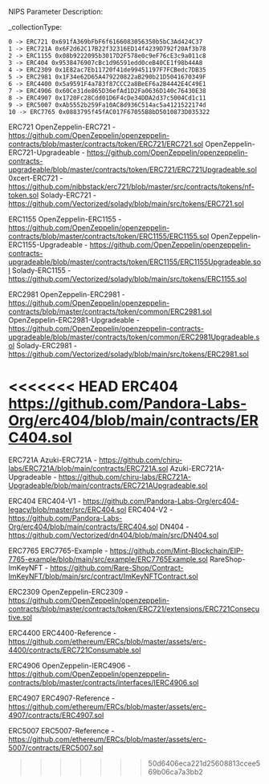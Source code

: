 NIPS Parameter Description:

_collectionType:

    0 -> ERC721 0x691fA369bFbF6f6166083056350b5bC3Ad424C37
    1 -> ERC721A 0x6F2d62C17B22f32316ED14f4239D792f20Af3b78
    2 -> ERC1155 0x08b9222095b3017D2F578e0c9eF76cE3c9a011c8
    3 -> ERC404 0x9538476907cBc1d96591edd0ceB40CE1f98b44A8
    4 -> ERC2309 0x1E82ac7Eb11720f41de99451197F7FCBedc7DB35
    5 -> ERC2981 0x1F34e62D65A479220822aB290b21D5041670349F
    6 -> ERC4400 0x5a9591F4a783f87CCC2a8BeEF6a2B4442E4C49E1
    7 -> ERC4906 0x60Ce31de865D36efAd1D2Fa0636D140c76430E38
    8 -> ERC4907 0x1720Fc28Cdd01D6F4cDe34DDA2d37c5004Cd1c11
    9 -> ERC5007 0xAb5552b259Fa10AC8d936C514ac5a4121522174d
    10 -> ERC7765 0x0883795f45fAC017F67055B8bD5010873D035322
    
ERC721
OpenZeppelin-ERC721 - https://github.com/OpenZeppelin/openzeppelin-contracts/blob/master/contracts/token/ERC721/ERC721.sol
OpenZeppelin-ERC721-Upgradeable - https://github.com/OpenZeppelin/openzeppelin-contracts-upgradeable/blob/master/contracts/token/ERC721/ERC721Upgradeable.sol
0xcert-ERC721 - https://github.com/nibbstack/erc721/blob/master/src/contracts/tokens/nf-token.sol
Solady-ERC721 - https://github.com/Vectorized/solady/blob/main/src/tokens/ERC721.sol

ERC1155
OpenZeppelin-ERC1155 - https://github.com/OpenZeppelin/openzeppelin-contracts/blob/master/contracts/token/ERC1155/ERC1155.sol
OpenZeppelin-ERC1155-Upgradeable - https://github.com/OpenZeppelin/openzeppelin-contracts-upgradeable/blob/master/contracts/token/ERC1155/ERC1155Upgradeable.sol
Solady-ERC1155 - https://github.com/Vectorized/solady/blob/main/src/tokens/ERC1155.sol

ERC2981
OpenZeppelin-ERC2981 - https://github.com/OpenZeppelin/openzeppelin-contracts/blob/master/contracts/token/common/ERC2981.sol
OpenZeppelin-ERC2981-Upgradeable - https://github.com/OpenZeppelin/openzeppelin-contracts-upgradeable/blob/master/contracts/token/common/ERC2981Upgradeable.sol
Solady-ERC2981 - https://github.com/Vectorized/solady/blob/main/src/tokens/ERC2981.sol

<<<<<<< HEAD
ERC404
https://github.com/Pandora-Labs-Org/erc404/blob/main/contracts/ERC404.sol
=======
ERC721A
Azuki-ERC721A - https://github.com/chiru-labs/ERC721A/blob/main/contracts/ERC721A.sol
Azuki-ERC721A-Upgradeable - https://github.com/chiru-labs/ERC721A-Upgradeable/blob/main/contracts/ERC721AUpgradeable.sol

ERC404
ERC404-V1 - https://github.com/Pandora-Labs-Org/erc404-legacy/blob/master/src/ERC404.sol
ERC404-V2 - https://github.com/Pandora-Labs-Org/erc404/blob/main/contracts/ERC404.sol
DN404 - https://github.com/Vectorized/dn404/blob/main/src/DN404.sol

ERC7765
ERC7765-Example - https://github.com/Mint-Blockchain/EIP-7765-example/blob/main/src/example/ERC7765Example.sol
RareShop-ImKeyNFT - https://github.com/Rare-Shop/Contract-ImKeyNFT/blob/main/src/contract/ImKeyNFTContract.sol

ERC2309
OpenZeppelin-ERC2309 - https://github.com/OpenZeppelin/openzeppelin-contracts/blob/master/contracts/token/ERC721/extensions/ERC721Consecutive.sol

ERC4400
ERC4400-Reference - https://github.com/ethereum/ERCs/blob/master/assets/erc-4400/contracts/ERC721Consumable.sol

ERC4906
OpenZeppelin-IERC4906 - https://github.com/OpenZeppelin/openzeppelin-contracts/blob/master/contracts/interfaces/IERC4906.sol

ERC4907
ERC4907-Reference - https://github.com/ethereum/ERCs/blob/master/assets/erc-4907/contracts/ERC4907.sol

ERC5007
ERC5007-Reference - https://github.com/ethereum/ERCs/blob/master/assets/erc-5007/contracts/ERC5007.sol
>>>>>>> 50d6406eca221d25608813ccee569b06ca7a3bb2
